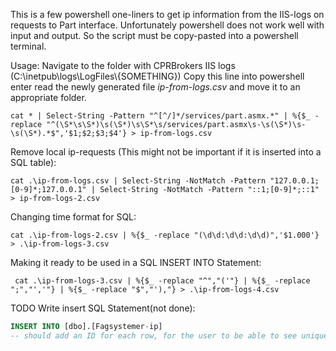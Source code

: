 
This is a few powershell one-liners to get ip information from the IIS-logs on requests 
to Part interface. Unfortunately powershell does not work well with input and output.
So the script must be copy-pasted into a powershell terminal.

Usage:
Navigate to the folder with CPRBrokers IIS logs (C:\\inetpub\\logs\LogFiles\\{SOMETHING})
Copy this line into powershell
enter
read the newly generated file *ip-from-logs.csv* and move it to an appropriate folder.
``` 
cat * | Select-String -Pattern "^[^/]*/services/part.asmx.*" | %{$_ -replace "^(\S*\s\S*)\s(\S*)\s\S*\s/services/part.asmx\s-\s(\S*)\s-\s(\S*).*$",'$1;$2;$3;$4'} > ip-from-logs.csv
```

Remove local ip-requests (This might not be important if it is inserted into a SQL table):
```
cat .\ip-from-logs.csv | Select-String -NotMatch -Pattern "127.0.0.1;[0-9]*;127.0.0.1" | Select-String -NotMatch -Pattern "::1;[0-9]*;::1" > ip-from-logs-2.csv
```

Changing time format for SQL:
```
cat .\ip-from-logs-2.csv | %{$_ -replace "(\d\d:\d\d:\d\d)",'$1.000'} > .\ip-from-logs-3.csv
```

Making it ready to be used in a SQL INSERT INTO Statement:
```
 cat .\ip-from-logs-3.csv | %{$_ -replace "^","('"} | %{$_ -replace ";","','"} | %{$_ -replace "$","'),"} > .\ip-from-logs-4.csv
```

TODO Write insert SQL Statement(not done):
```SQL
INSERT INTO [dbo].[Fagsystemer-ip] 
-- should add an ID for each row, for the user to be able to see unique requests.

```